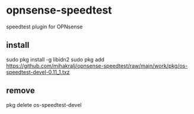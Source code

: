 # opnsense-speedtest
speedtest plugin for OPNsense

## install
sudo pkg install -g libidn2
sudo pkg add https://github.com/mihakralj/opnsense-speedtest/raw/main/work/pkg/os-speedtest-devel-0.11_1.txz

## remove
pkg delete os-speedtest-devel
